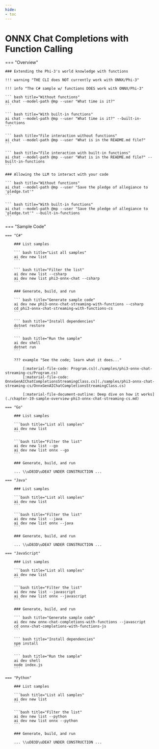 ```yaml
---
hide:
- toc
---
```

# ONNX Chat Completions with Function Calling

=== "Overview"

    ### Extending the Phi-3's world knowledge with functions

    !!! warning "THE CLI does NOT currently work with ONNX/Phi-3"

    !!! info "The C# sample w/ functions DOES work with ONNX/Phi-3"

    ``` bash title="Without functions"
    ai chat --model-path @mp --user "What time is it?"
    ```

    ``` bash title="With built-in functions"
    ai chat --model-path @mp --user "What time is it?" --built-in-functions
    ```

    ``` bash title="File interaction without functions"
    ai chat --model-path @mp --user "What is in the README.md file?"
    ```

    ``` bash title="File interaction with built-in functions"
    ai chat --model-path @mp --user "What is in the README.md file?" --built-in-functions
    ```

    ### Allowing the LLM to interact with your code

    ``` bash title="Without functions"
    ai chat --model-path @mp --user "Save the pledge of allegiance to 'pledge.txt'"
    ```

    ``` bash title="With built-in functions"
    ai chat --model-path @mp --user "Save the pledge of allegiance to 'pledge.txt'" --built-in-functions
    ```

=== "Sample Code"

    === "C#"

        ### List samples

        ``` bash title="List all samples"
        ai dev new list
        ```

        ``` bash title="Filter the list"
        ai dev new list --csharp
        ai dev new list phi3-onnx-chat --csharp
        ```

        ### Generate, build, and run

        ``` bash title="Generate sample code"
        ai dev new phi3-onnx-chat-streaming-with-functions --csharp
        cd phi3-onnx-chat-streaming-with-functions-cs
        ```

        ``` bash title="Install dependencies"
        dotnet restore
        ```

        ``` bash title="Run the sample"
        ai dev shell
        dotnet run
        ```

        ??? example "See the code; learn what it does..."

            [:material-file-code: Program.cs](./samples/phi3-onnx-chat-streaming-cs/Program.cs)  
            [:material-file-code: OnnxGenAIChatCompletionsStreamingClass.cs](./samples/phi3-onnx-chat-streaming-cs/OnnxGenAIChatCompletionsStreamingClass.cs)  

            [:material-file-document-outline: Deep dive on how it works](./chapter-19-sample-overview-phi3-onnx-chat-streaming-cs.md)  

    === "Go"

        ### List samples

        ```bash title="List all samples"
        ai dev new list
        ```

        ```bash title="Filter the list"
        ai dev new list --go
        ai dev new list onnx --go
        ```

        ### Generate, build, and run

        ... \\uD83D\uDEA7 UNDER CONSTRUCTION ...  

    === "Java"

        ### List samples

        ```bash title="List all samples"
        ai dev new list
        ```

        ```bash title="Filter the list"
        ai dev new list --java
        ai dev new list onnx --java
        ```

        ### Generate, build, and run

        ... \\uD83D\uDEA7 UNDER CONSTRUCTION ...  

    === "JavaScript"

        ### List samples

        ```bash title="List all samples"
        ai dev new list
        ```

        ```bash title="Filter the list"
        ai dev new list --javascript
        ai dev new list onnx --javascript
        ```

        ### Generate, build, and run

        ``` bash title="Generate sample code"
        ai dev new onnx-chat-completions-with-functions --javascript
        cd onnx-chat-completions-with-functions-js
        ```

        ``` bash title="Install dependencies"
        npm install
        ```

        ``` bash title="Run the sample"
        ai dev shell
        node index.js
        ```

    === "Python"

        ### List samples

        ```bash title="List all samples"
        ai dev new list
        ```

        ```bash title="Filter the list"
        ai dev new list --python
        ai dev new list onnx --python
        ```

        ### Generate, build, and run

        ... \\uD83D\uDEA7 UNDER CONSTRUCTION ...  
